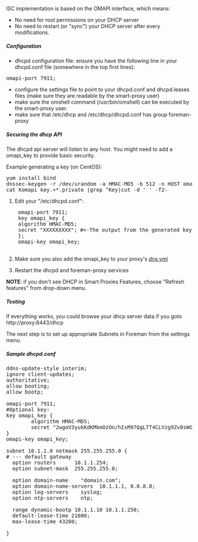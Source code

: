 ISC implementation is based on the OMAPI interface, which means:

* No need for root permissions on your DHCP server
* No need to restart (or "sync") your DHCP server after every modifications.

##### Configuration

* dhcpd configuration file:
ensure you have the following line in your dhcpd.conf file (somewhere in the top first lines):
<pre>omapi-port 7911;</pre>
* configure the settings file to point to your dhcpd.conf and dhcpd.leases files (make sure they are readable by the smart-proxy user)
* make sure the omshell command (/usr/bin/omshell) can be executed by the smart-proxy user.
* make sure that /etc/dhcp and /etc/dhcp/dhcpd.conf has group foreman-proxy


##### Securing the dhcp API

The dhcpd api server will listen to any host. You might need to add a omapi_key to provide basic security.

Example generating a key (on CentOS):
<pre>
yum install bind
dnssec-keygen -r /dev/urandom -a HMAC-MD5 -b 512 -n HOST omapi_key
cat Komapi_key.+*.private |grep ^Key|cut -d ' ' -f2-
</pre>

1. Edit your "/etc/dhcpd.conf":

    <pre>
    omapi-port 7911;
    key omapi_key {
    algorithm HMAC-MD5;
    secret "XXXXXXXXX"; #<-The output from the generated key above.
    };
    omapi-key omapi_key;
    </pre>

2. Make sure you also add the omapi_key to your proxy's [dns.yml](/manuals/{{page.version}}/index.html#4.3.5DHCP)

3. Restart the dhcpd and foreman-proxy services

**NOTE**: if you don't see DHCP in Smart Proxies Features, choose "Refresh features" from drop-down menu.

##### Testing

If everything works, you could browse your dhcp server data if you goto http://proxy:8443/dhcp

The next step is to set up appropriate Subnets in Foreman from the settings menu.

##### Sample dhcpd.conf
<pre>
ddns-update-style interim;
ignore client-updates;
authoritative;
allow booting;
allow bootp;

omapi-port 7911;
#Optional key:
key omapi_key {
        algorithm HMAC-MD5;
        secret "2wgoV3yukKdKMkmOzOn/hIsM97QgLTT4CLVzg9Zv0sWOSe1yxPxArmr7a/xb5DOJTm5e/9zGgtzL9FKna0NWis==";
}
omapi-key omapi_key;

subnet 10.1.1.0 netmask 255.255.255.0 {
# --- default gateway
  option routers      10.1.1.254;
  option subnet-mask  255.255.255.0;

  option domain-name    "domain.com";
  option domain-name-servers  10.1.1.1, 8.8.8.8;
  option log-servers    syslog;
  option ntp-servers    ntp;

  range dynamic-bootp 10.1.1.10 10.1.1.250;
  default-lease-time 21600;
  max-lease-time 43200;

}
</pre>
